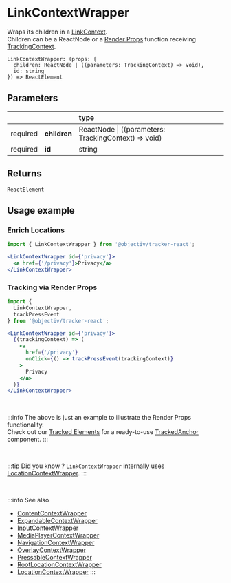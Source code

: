 # LinkContextWrapper

Wraps its children in a [LinkContext](/taxonomy/reference/location-contexts/LinkContext.md).  
Children can be a ReactNode or a [Render Props](https://reactjs.org/docs/render-props.html#using-props-other-than-render) function receiving [TrackingContext](/tracking/react/api-reference/common/providers/TrackingContext.md).

```tsx
LinkContextWrapper: (props: {
  children: ReactNode | ((parameters: TrackingContext) => void), 
  id: string
}) => ReactElement
```

## Parameters
|          |              | type                                                     |
|:--------:|:-------------|:---------------------------------------------------------|
| required | **children** | ReactNode &vert; ((parameters: TrackingContext) => void) |
| required | **id**       | string                                                   |

## Returns
`ReactElement`

## Usage example

### Enrich Locations

```jsx
import { LinkContextWrapper } from '@objectiv/tracker-react';
```

```jsx
<LinkContextWrapper id={'privacy'}>
  <a href={'/privacy'}>Privacy</a>
</LinkContextWrapper>
```

### Tracking via Render Props

```jsx
import { 
  LinkContextWrapper, 
  trackPressEvent 
} from '@objectiv/tracker-react';
```

```jsx
<LinkContextWrapper id={'privacy'}>
  {(trackingContext) => (
    <a 
      href={'/privacy'} 
      onClick={() => trackPressEvent(trackingContext)}
    >
      Privacy
    </a>
  )}
</LinkContextWrapper>
```

<br />

:::info
The above is just an example to illustrate the Render Props functionality.   
Check out our [Tracked Elements](/tracking/react/api-reference/trackedElements/overview.md) for a ready-to-use [TrackedAnchor](/tracking/react/api-reference/trackedElements/TrackedAnchor.md) component.
:::

<br />

:::tip Did you know ?
`LinkContextWrapper` internally uses [LocationContextWrapper](/tracking/react/api-reference/locationWrappers/LocationContextWrapper.md).
:::

<br />

:::info See also
- [ContentContextWrapper](/tracking/react/api-reference/locationWrappers/ContentContextWrapper.md)
- [ExpandableContextWrapper](/tracking/react/api-reference/locationWrappers/ExpandableContextWrapper.md)
- [InputContextWrapper](/tracking/react/api-reference/locationWrappers/InputContextWrapper.md)
- [MediaPlayerContextWrapper](/tracking/react/api-reference/locationWrappers/MediaPlayerContextWrapper.md)
- [NavigationContextWrapper](/tracking/react/api-reference/locationWrappers/NavigationContextWrapper.md)
- [OverlayContextWrapper](/tracking/react/api-reference/locationWrappers/OverlayContextWrapper.md)
- [PressableContextWrapper](/tracking/react/api-reference/locationWrappers/PressableContextWrapper.md)
- [RootLocationContextWrapper](/tracking/react/api-reference/locationWrappers/RootLocationContextWrapper.md)
- [LocationContextWrapper](/tracking/react/api-reference/locationWrappers/LocationContextWrapper.md)
:::
